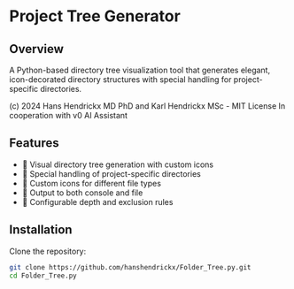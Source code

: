 # Project Tree Generator

## Overview
A Python-based directory tree visualization tool that generates elegant, icon-decorated directory structures with special handling for project-specific directories.

(c) 2024 Hans Hendrickx MD PhD and Karl Hendrickx MSc - MIT License
In cooperation with v0 AI Assistant

## Features
- 📂 Visual directory tree generation with custom icons
- 🎯 Special handling of project-specific directories
- 🎨 Custom icons for different file types
- 📝 Output to both console and file
- 🔧 Configurable depth and exclusion rules

## Installation
Clone the repository:
```bash
git clone https://github.com/hanshendrickx/Folder_Tree.py.git
cd Folder_Tree.py
